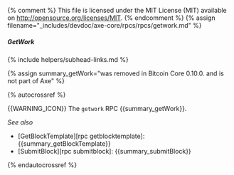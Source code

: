 {% comment %}
This file is licensed under the MIT License (MIT) available on
http://opensource.org/licenses/MIT.
{% endcomment %}
{% assign filename="_includes/devdoc/axe-core/rpcs/rpcs/getwork.md" %}

##### GetWork
{% include helpers/subhead-links.md %}

{% assign summary_getWork="was removed in Bitcoin Core 0.10.0. and is not part of Axe" %}

<!-- __ -->

{% autocrossref %}

{{WARNING_ICON}} The `getwork` RPC {{summary_getWork}}.

*See also*

* [GetBlockTemplate][rpc getblocktemplate]: {{summary_getBlockTemplate}}
* [SubmitBlock][rpc submitblock]: {{summary_submitBlock}}

{% endautocrossref %}
